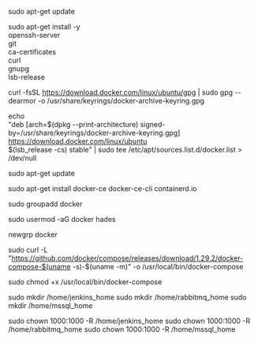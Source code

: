 sudo apt-get update

sudo apt-get install -y \
    openssh-server \
    git \
    ca-certificates \
    curl \
    gnupg \
    lsb-release

curl -fsSL https://download.docker.com/linux/ubuntu/gpg | sudo gpg --dearmor -o /usr/share/keyrings/docker-archive-keyring.gpg

echo \
  "deb [arch=$(dpkg --print-architecture) signed-by=/usr/share/keyrings/docker-archive-keyring.gpg] https://download.docker.com/linux/ubuntu \
  $(lsb_release -cs) stable" | sudo tee /etc/apt/sources.list.d/docker.list > /dev/null

sudo apt-get update

sudo apt-get install docker-ce docker-ce-cli containerd.io

sudo groupadd docker

sudo usermod -aG docker hades

newgrp docker

sudo curl -L "https://github.com/docker/compose/releases/download/1.29.2/docker-compose-$(uname -s)-$(uname -m)" -o /usr/local/bin/docker-compose

sudo chmod +x /usr/local/bin/docker-compose

sudo mkdir /home/jenkins_home
sudo mkdir /home/rabbitmq_home
sudo mkdir /home/mssql_home

sudo chown 1000:1000 -R /home/jenkins_home
sudo chown 1000:1000 -R /home/rabbitmq_home
sudo chown 1000:1000 -R /home/mssql_home